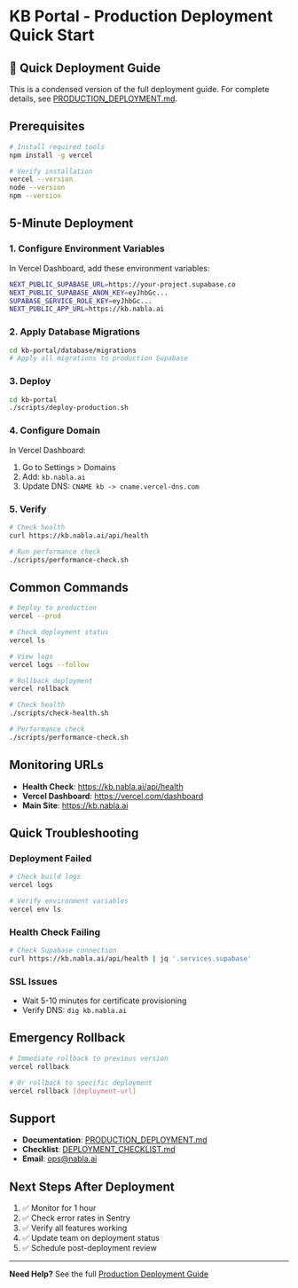 # KB Portal - Production Deployment Quick Start

## 🚀 Quick Deployment Guide

This is a condensed version of the full deployment guide. For complete details, see [PRODUCTION_DEPLOYMENT.md](./PRODUCTION_DEPLOYMENT.md).

## Prerequisites

```bash
# Install required tools
npm install -g vercel

# Verify installation
vercel --version
node --version
npm --version
```

## 5-Minute Deployment

### 1. Configure Environment Variables

In Vercel Dashboard, add these environment variables:

```bash
NEXT_PUBLIC_SUPABASE_URL=https://your-project.supabase.co
NEXT_PUBLIC_SUPABASE_ANON_KEY=eyJhbGc...
SUPABASE_SERVICE_ROLE_KEY=eyJhbGc...
NEXT_PUBLIC_APP_URL=https://kb.nabla.ai
```

### 2. Apply Database Migrations

```bash
cd kb-portal/database/migrations
# Apply all migrations to production Supabase
```

### 3. Deploy

```bash
cd kb-portal
./scripts/deploy-production.sh
```

### 4. Configure Domain

In Vercel Dashboard:
1. Go to Settings > Domains
2. Add: `kb.nabla.ai`
3. Update DNS: `CNAME kb -> cname.vercel-dns.com`

### 5. Verify

```bash
# Check health
curl https://kb.nabla.ai/api/health

# Run performance check
./scripts/performance-check.sh
```

## Common Commands

```bash
# Deploy to production
vercel --prod

# Check deployment status
vercel ls

# View logs
vercel logs --follow

# Rollback deployment
vercel rollback

# Check health
./scripts/check-health.sh

# Performance check
./scripts/performance-check.sh
```

## Monitoring URLs

- **Health Check**: https://kb.nabla.ai/api/health
- **Vercel Dashboard**: https://vercel.com/dashboard
- **Main Site**: https://kb.nabla.ai

## Quick Troubleshooting

### Deployment Failed
```bash
# Check build logs
vercel logs

# Verify environment variables
vercel env ls
```

### Health Check Failing
```bash
# Check Supabase connection
curl https://kb.nabla.ai/api/health | jq '.services.supabase'
```

### SSL Issues
- Wait 5-10 minutes for certificate provisioning
- Verify DNS: `dig kb.nabla.ai`

## Emergency Rollback

```bash
# Immediate rollback to previous version
vercel rollback

# Or rollback to specific deployment
vercel rollback [deployment-url]
```

## Support

- **Documentation**: [PRODUCTION_DEPLOYMENT.md](./PRODUCTION_DEPLOYMENT.md)
- **Checklist**: [DEPLOYMENT_CHECKLIST.md](./DEPLOYMENT_CHECKLIST.md)
- **Email**: ops@nabla.ai

## Next Steps After Deployment

1. ✅ Monitor for 1 hour
2. ✅ Check error rates in Sentry
3. ✅ Verify all features working
4. ✅ Update team on deployment status
5. ✅ Schedule post-deployment review

---

**Need Help?** See the full [Production Deployment Guide](./PRODUCTION_DEPLOYMENT.md)
